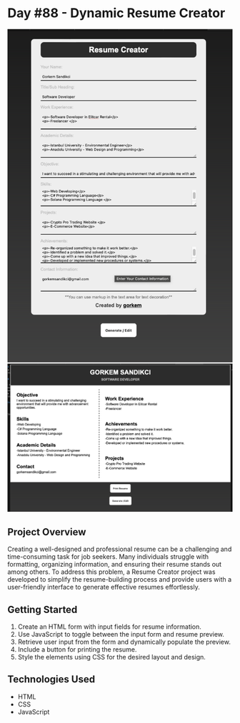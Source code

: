 # Day #88 - Dynamic Resume Creator

![Project Screenshot](screenshot-1.png)
![Project Screenshot](screenshot-2.png)

## Project Overview
Creating a well-designed and professional resume can be a challenging and time-consuming task for job seekers. Many individuals struggle with formatting, organizing information, and ensuring their resume stands out among others. To address this problem, a Resume Creator project was developed to simplify the resume-building process and provide users with a user-friendly interface to generate effective resumes effortlessly.

## Getting Started

1. Create an HTML form with input fields for resume information.
2. Use JavaScript to toggle between the input form and resume preview.
3. Retrieve user input from the form and dynamically populate the preview.
4. Include a button for printing the resume.
5. Style the elements using CSS for the desired layout and design.

## Technologies Used

- HTML
- CSS
- JavaScript